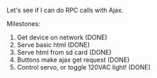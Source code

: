 Let's see if I can do RPC calls with Ajax.

Milestones:
1) Get device on network (DONE)
2) Serve basic html (DONE)
3) Serve html from sd card (DONE)
4) Buttons make ajax get request (DONE)
5) Control servo, or toggle 120VAC light! (DONE)
